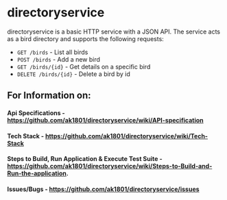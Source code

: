 # directoryservice

directoryservice is a basic HTTP service with a JSON API. The service acts as a bird directory and supports the following requests:

 - `GET /birds` - List all birds
 - `POST /birds` - Add a new bird
 - `GET /birds/{id}` - Get details on a specific bird
 - `DELETE /birds/{id}` - Delete a bird by id


## For Information on:
 #### Api Specifications - https://github.com/ak1801/directoryservice/wiki/API-specification
 #### Tech Stack - https://github.com/ak1801/directoryservice/wiki/Tech-Stack
 #### Steps to Build, Run Application & Execute Test Suite - https://github.com/ak1801/directoryservice/wiki/Steps-to-Build-and-Run-the-application.
 #### Issues/Bugs - https://github.com/ak1801/directoryservice/issues
